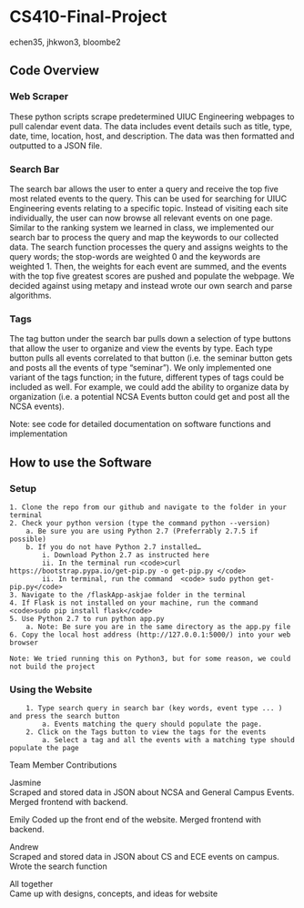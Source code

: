 # CS410-Final-Project
echen35, jhkwon3, bloombe2

## Code Overview

### Web Scraper
  <p>These python scripts scrape predetermined UIUC Engineering webpages to pull calendar event data. The data includes event details such as title, type, date, time, location, host, and description. The data was then formatted and outputted to a JSON file. </p>

### Search Bar
  <p>
	The search bar allows the user to enter a query and receive the top five most related events to the query. This can be used for searching for UIUC Engineering events relating to a specific topic. Instead of visiting each site individually, the user can now browse all relevant events on one page.
	Similar to the ranking system we learned in class, we implemented our search bar to process the query and map the keywords to our collected data. The search function processes the query and assigns weights to the query words; the stop-words are weighted 0 and the keywords are weighted 1. Then, the weights for each event are summed, and the events with the top five greatest scores are pushed and populate the webpage.  We decided against using metapy and instead wrote our own search and parse algorithms.</p>

### Tags
  <p>
	The tag button under the search bar pulls down a selection of type buttons that allow the user to organize and view the events by type. Each type button pulls all events correlated to that button (i.e. the seminar button gets and posts all the events of type “seminar”).  We only implemented one variant of the tags function; in the future, different types of tags could be included as well. For example, we could add the ability to organize data by organization (i.e. a potential NCSA Events button could get and post all the NCSA events).
  </p>


Note: see code for detailed documentation on software functions and implementation

## How to use the Software

### Setup

	1. Clone the repo from our github and navigate to the folder in your terminal
	2. Check your python version (type the command python --version)
		a. Be sure you are using Python 2.7 (Preferrably 2.7.5 if possible)
		b. If you do not have Python 2.7 installed…
			i. Download Python 2.7 as instructed here
			ii. In the terminal run <code>curl https://bootstrap.pypa.io/get-pip.py -o get-pip.py </code>
			ii. In terminal, run the command  <code> sudo python get-pip.py</code>
	3. Navigate to the /flaskApp-askjae folder in the terminal
	4. If Flask is not installed on your machine, run the command <code>sudo pip install flask</code>
	5. Use Python 2.7 to run python app.py
		a. Note: Be sure you are in the same directory as the app.py file
	6. Copy the local host address (http://127.0.0.1:5000/) into your web browser

	Note: We tried running this on Python3, but for some reason, we could not build the project



### Using the Website
```
	1. Type search query in search bar (key words, event type ... ) and press the search button
		a. Events matching the query should populate the page.
	2. Click on the Tags button to view the tags for the events
		a. Select a tag and all the events with a matching type should populate the page
```


Team Member Contributions

Jasmine  
	Scraped and stored data in JSON about NCSA and General Campus Events. Merged frontend with backend.

Emily
	Coded up the front end of the website.  Merged frontend with backend.

Andrew  
	Scraped and stored data in JSON about CS and ECE events on campus.  Wrote the search function

All together  
	Came up with designs, concepts, and ideas for website
